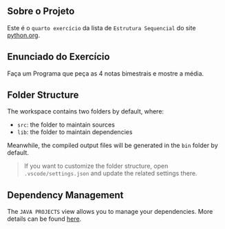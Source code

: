 ## Sobre o Projeto

Este é o `quarto exercício` da lista de `Estrutura Sequencial` do site [python.org](https://wiki.python.org.br/EstruturaSequencial).

## Enunciado do Exercício

Faça um Programa que peça as 4 notas bimestrais e mostre a média.

## Folder Structure

The workspace contains two folders by default, where:

- `src`: the folder to maintain sources
- `lib`: the folder to maintain dependencies

Meanwhile, the compiled output files will be generated in the `bin` folder by default.

> If you want to customize the folder structure, open `.vscode/settings.json` and update the related settings there.

## Dependency Management

The `JAVA PROJECTS` view allows you to manage your dependencies. More details can be found [here](https://github.com/microsoft/vscode-java-dependency#manage-dependencies).